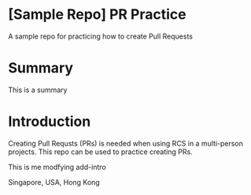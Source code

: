 # [Sample Repo] PR Practice
A sample repo for practicing how to create Pull Requests

# Summary
This is a summary

# Introduction
Creating Pull Requsts (PRs) is needed when using RCS in a multi-person projects. This repo can be used to practice creating PRs.

This is me modfying add-intro

Singapore, USA, Hong Kong
